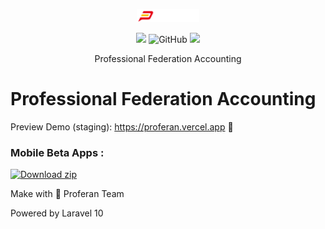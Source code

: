<p align="center">
  <picture>
    <img alt="Proferan" src="./public/assets/images/logo-light.png" width="20%">
  </picture>
</p>

<p align="center">
  <img src="https://img.shields.io/github/stars/ionichi/proferan?style=flat-square"/>
  <img alt="GitHub" src="https://img.shields.io/static/v1?label=license&message=MIT&color=c850c1&style=flat-square">
  <img src="https://img.shields.io/static/v1?label=website&message=proferan.vercel.app&color=ea1a72&style=flat-square"/>
</p>

<p align="center">
Professional Federation Accounting
</p>

# Professional Federation Accounting

Preview Demo (staging): https://proferan.vercel.app :rocket:

### Mobile Beta Apps :
<!-- BEGIN LATEST DOWNLOAD BUTTON -->
[![Download zip](https://custom-icon-badges.demolab.com/badge/-Download-blue?style=for-the-badge&logo=download&logoColor=white "Download zip")](https://github.com/Ionichi/proferan/blob/master/Proferan-Mobile-Beta.apk)
<!-- END LATEST DOWNLOAD BUTTON -->

Make with :sparkling_heart: Proferan Team

Powered by Laravel 10
